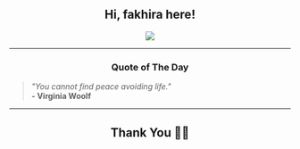 <h2 align="center"> Hi, fakhira here!</h2>

<p align="center">
<a href="https://github.com/fakhiralkda" alt="github streak"><img src="https://dvst-streak.herokuapp.com/?user=fakhiralkda&theme=tokyonight&fire=DD472C"></a>
</p>

<hr>
<h3 align="center">Quote of The Day</h3>
<p align="center">
<blockquote>
<i>"You cannot find peace avoiding life."</i>
<br>
<b>- Virginia Woolf</b>
</blockquote>
</p>


<hr>
<h2 align="center">Thank You 🙏🏼</h2>
